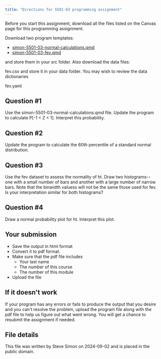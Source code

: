 ```yaml
---
title: "Directions for 5501-03 programming assignment"
---
```


Before you start this assignment, download all the files listed on the Canvas page for this programming assignment.

Download two program templates:

-   [simon-5501-03-normal-calculations.qmd][sim1]
-   [simon-5501-03-fev.qmd][sim2]

[sim1]: https://github.com/pmean/classes/blob/master/biostats-1/03/src/simon-5501-03-normal-calculations.qmd
[sim2]: https://github.com/pmean/classes/blob/master/biostats-1/03/src/simon-5501-03-fev.qmd

and store them in your src folder. Also download the data files:

fev.csv
and store it in your data folder. You may wish to review the data dictionaries

fev.yaml

## Question #1

Use the  simon-5501-03-normal-calculations.qmd file. Update the program to calculate P[-1 < Z < 1]. Interpret this probability.

## Question #2

Update the program to calculate the 60th percentile of a standard normal distribution.

## Question #3

Use the fev dataset to assess the normality of ht. Draw two histograms--one with a small number of bars and another with a large number of narrow bars. Note that the binwidth valuess will not be the same those used for fev. Is your interpretation similar for both histograms?

## Question #4

Draw a normal probability plot for ht. Interpret this plot.

## Your submission

-   Save the output in html format
-   Convert it to pdf format.
-   Make sure that the pdf file includes
    -   Your last name
    -   The number of this course
    -   The number of this module
-   Upload the file

## If it doesn't work

If your program has any errors or fails to produce the output that you desire and you can't resolve the problem,  upload the program file along with the pdf file to help us figure out what went wrong. You will get a chance to resubmit the assignment if needed.

## File details

This file was written by Steve Simon on 2024-09-02 and is placed in the public domain.
